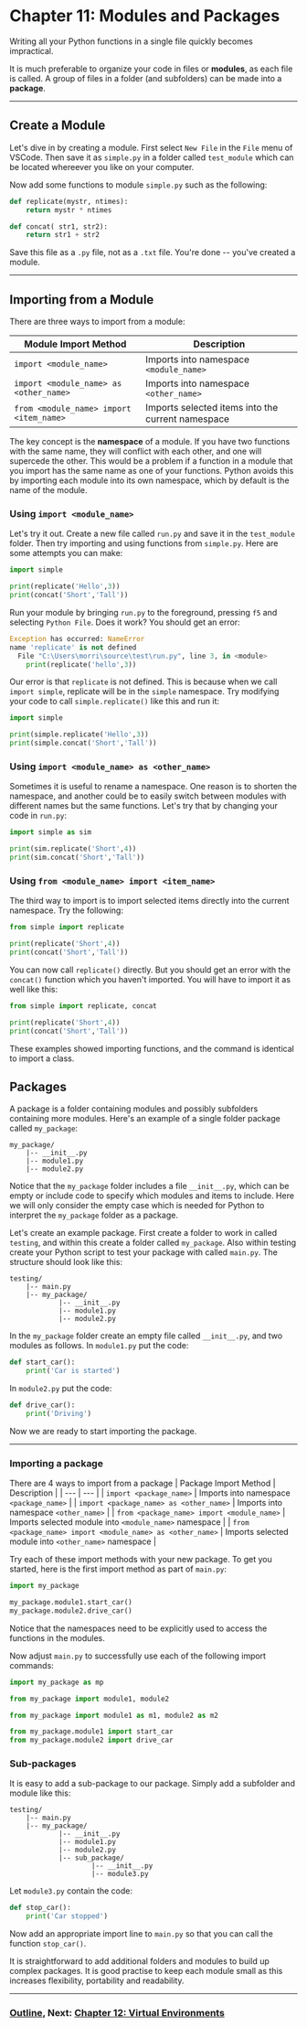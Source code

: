 # Chapter 11: Modules and Packages

Writing all your Python functions in a single file quickly becomes impractical.  

It is much preferable to organize your code in files or **modules**, as each file is called.  A group of files in a folder (and subfolders) can be made into a **package**.  

___
## Create a Module

Let's dive in by creating a module.  First select `New File` in the `File` menu of VSCode.  Then save it as `simple.py` in a folder called `test_module` which can be located whereever you like on your computer.  

Now add some functions to module `simple.py` such as the following:
```python
def replicate(mystr, ntimes):
    return mystr * ntimes

def concat( str1, str2):
    return str1 + str2
```
Save this file as a `.py` file, not as a `.txt` file.  You're done -- you've created a module.

___
## Importing from a Module

There are three ways to import from a module:

| Module Import Method | Description |
| ---    | ---         |
| `import <module_name>` | Imports into namespace `<module_name>` |
| `import <module_name> as <other_name>` | Imports into namespace `<other_name>` |
| `from <module_name> import <item_name>` | Imports selected items into the current namespace | 

The key concept is the **namespace** of a module.  If you have two functions with the same name, they will conflict with each other, and one will supercede the other.  This would be a problem if a function in a module that you import has the same name as one of your functions.  Python avoids this by importing each module into its own namespace, which by default is the name of the module.  

### Using `import <module_name>`
Let's try it out.  Create a new file called `run.py` and save it in the `test_module` folder.  Then try importing and using functions from `simple.py`.  Here are some attempts you can make:
```python
import simple

print(replicate('Hello',3))
print(concat('Short','Tall'))
```
Run your module by bringing `run.py` to the foreground, pressing `f5` and selecting `Python File`.  Does it work?  You should get an error:
```python
Exception has occurred: NameError
name 'replicate' is not defined
  File "C:\Users\morri\source\test\run.py", line 3, in <module>
    print(replicate('hello',3))
```
Our error is that `replicate` is not defined.  This is because when we call `import simple`, replicate will be in the `simple` namespace.  Try modifying your code to call `simple.replicate()` like this and run it:
```python
import simple

print(simple.replicate('Hello',3))
print(simple.concat('Short','Tall'))
```

### Using `import <module_name> as <other_name>`
Sometimes it is useful to rename a namespace.  One reason is to shorten the namespace, and another could be to easily switch between modules with different names but the same functions.  Let's try that by changing your code in `run.py`:
```python
import simple as sim

print(sim.replicate('Short',4))
print(sim.concat('Short','Tall'))
```

### Using `from <module_name> import <item_name>`
The third way to import is to import selected items directly into the current namespace.  Try the following:
```python
from simple import replicate

print(replicate('Short',4))
print(concat('Short','Tall'))
```
You can now call `replicate()` directly.  But you should get an error with the `concat()` function which you haven't imported.  You will have to import it as well like this:
```python
from simple import replicate, concat

print(replicate('Short',4))
print(concat('Short','Tall'))
```

These examples showed importing functions, and the command is identical to import a class.  

## Packages

A package is a folder containing modules and possibly subfolders containing more modules.  Here's an example of a single folder package called `my_package`:
```
my_package/
    |-- __init__.py
    |-- module1.py
    |-- module2.py
```
Notice that the `my_package` folder includes a file `__init__.py`, which can be empty or include code to specify which modules and items to include.  Here we will only consider the empty case which is needed for Python to interpret the `my_package` folder as a package.  

Let's create an example package.  First create a folder to work in called `testing`, and within this create a folder called `my_package`.  Also within testing create your Python script to test your package with called `main.py`.  The structure should look like this:
```
testing/
    |-- main.py
    |-- my_package/
            |-- __init__.py
            |-- module1.py
            |-- module2.py
```
In the `my_package` folder create an empty file called `__init__.py`, and two modules as follows.  In `module1.py` put the code:
```python
def start_car():
    print('Car is started')
```
In `module2.py` put the code:
```python
def drive_car():
    print('Driving')
```
Now we are ready to start importing the package.
___
### Importing a package
There are 4 ways to import from a package
| Package Import Method | Description |
| ---    | ---         |
| `import <package_name>` | Imports into namespace `<package_name>` |
| `import <package_name> as <other_name>` | Imports into namespace `<other_name>` |
| `from <package_name> import <module_name>` | Imports selected module into `<module_name>` namespace |
| `from <package_name> import <module_name> as <other_name>` | Imports selected module into `<other_name>` namespace |

Try each of these import methods with your new package.  To get you started, here is the first import method as part of `main.py`:
```python
import my_package

my_package.module1.start_car()
my_package.module2.drive_car()
```
Notice that the namespaces need to be explicitly used to access the functions in the modules.

Now adjust `main.py` to successfully use each of the following import commands:
```python
import my_package as mp
```
```python
from my_package import module1, module2
```
```python
from my_package import module1 as m1, module2 as m2
```
```python
from my_package.module1 import start_car
from my_package.module2 import drive_car
```

### Sub-packages
It is easy to add a sub-package to our package.  Simply add a subfolder and module like this:
```
testing/
    |-- main.py
    |-- my_package/
            |-- __init__.py
            |-- module1.py
            |-- module2.py
            |-- sub_package/
                    |-- __init__.py
                    |-- module3.py
```
Let `module3.py` contain the code:
```python
def stop_car():
    print('Car stopped')
```
Now add an appropriate import line to `main.py` so that you can call the function `stop_car()`.

It is straightforward to add additional folders and modules to build up complex packages.  It is good practise to keep each module small as this increases flexibility, portability and readability.

___
### [Outline](README.md), Next: [Chapter 12: Virtual Environments](Chapter_12_Virtual_Environments.md)

